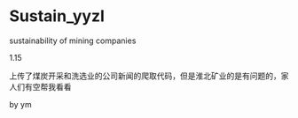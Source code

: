 # Sustain_yyzl
sustainability of mining companies

1.15

上传了煤炭开采和洗选业的公司新闻的爬取代码，但是淮北矿业的是有问题的，家人们有空帮我看看

by ym
